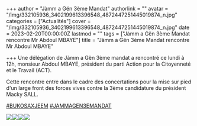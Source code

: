 +++
author = "Jàmm a Gën 3ème Mandat"
authorlink = ""
avatar = "/img/332105936_3402199613396548_4872447251445019874_n.jpg"
categories = ["Actualités"]
cover = "/img/332105936_3402199613396548_4872447251445019874_n.jpg"
date = 2023-02-20T00:00:00Z
lastmod = ""
tags = ["Jàmm a Gën 3ème Mandat rencontre Mr Abdoul MBAYE"]
title = "Jàmm a Gën 3ème Mandat rencontre Mr Abdoul MBAYE"

+++
Une délégation de Jàmm a Gën 3ème mandat a rencontré ce lundi à 12h, monsieur Abdoul MBAYE, président du parti Action pour la Citoyenneté et le Travail (ACT).

Cette rencontre entre dans le cadre des concertations pour la mise sur pied d'un large front des forces vives contre la 3ème candidature du président Macky SALL.

[#BUKOSAXJEEM](https://www.facebook.com/hashtag/bukosaxjeem?__eep__=6&__cft__\[0\]=AZXgtqI4fgzwiH29LqUjxWJ0FJxaE-6DHsyiUerqZkmZKodea8wtkO-SK-SaeT-8rY3fiIz9L1h_YFHzyz8V-wbWp1N7FajZZ_gon38pqSK5Dctx1ToEJtx_6JugJsfhojgyuc9RZICXCHyLKAP1uMTnPah7VGQUXB4U2vHMhrr2PYHP3FQ-S8phjFyGPKMHQmo&__tn__=*NK-R) [#JAMMAGEN3EMANDAT](https://www.facebook.com/hashtag/jammagen3emandat?__eep__=6&__cft__\[0\]=AZXgtqI4fgzwiH29LqUjxWJ0FJxaE-6DHsyiUerqZkmZKodea8wtkO-SK-SaeT-8rY3fiIz9L1h_YFHzyz8V-wbWp1N7FajZZ_gon38pqSK5Dctx1ToEJtx_6JugJsfhojgyuc9RZICXCHyLKAP1uMTnPah7VGQUXB4U2vHMhrr2PYHP3FQ-S8phjFyGPKMHQmo&__tn__=*NK-R)

![](/img/332083413_874337850519784_3474928565288851121_n.jpg)![](/img/332090450_1220345305258247_5097256419009176645_n.jpg)![](/img/332101257_912612273111540_4387291802367917946_n.jpg)![](/img/332105936_3402199613396548_4872447251445019874_n-1.jpg)